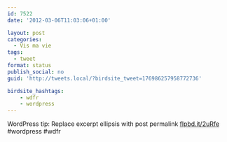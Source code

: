 ```yaml
---
id: 7522
date: '2012-03-06T11:03:06+01:00'

layout: post
categories:
  - Vis ma vie
tags:
  - tweet
format: status
publish_social: no
guid: 'http://tweets.local/?birdsite_tweet=176986257958772736'

birdsite_hashtags:
    - wdfr
    - wordpress
---
```


WordPress tip: Replace excerpt ellipsis with post permalink [flpbd.it/2uRfe](http://flpbd.it/2uRfe) #wordpress #wdfr